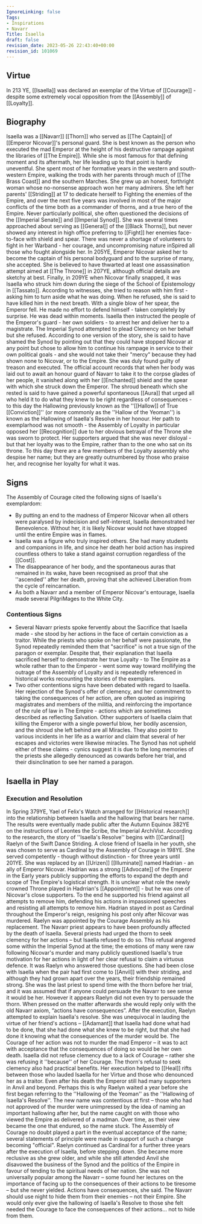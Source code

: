 ```yaml
---
IgnoreLinking: false
Tags:
- Inspirations
- Navarr
Title: Isaella
draft: false
revision_date: 2023-05-26 22:43:40+00:00
revision_id: 101069
---
```


## Virtue
In 213 YE, [[Isaella]] was declared an exemplar of the Virtue of [[Courage]] - despite some extremely vocal opposition from the [[Assembly]] of [[Loyalty]].
## Biography
Isaella was a [[Navarr]] [[Thorn]] who served as [[The Captain]] of [[Emperor Nicovar]]'s personal guard. She is best known as the person who executed the mad Emperor at the height of his destructive rampage against the libraries of [[The Empire]].
While she is most famous for that defining moment and its aftermath, her life leading up to that point is hardly uneventful. She spent most of her formative years in the western and south-western Empire, walking the trods with her parents through much of [[The Brass Coast]] and the southern Marches. She grew up an honest, forthright woman whose no-nonsense approach won her many admirers. She left her parents' [[Striding]] at 17 to dedicate herself to Fighting the enemies of the Empire, and over the next five years was involved in most of the major conflicts of the time both as a commander of thorns, and a true hero of the Empire.
Never particularly political, she often questioned the decisions of the [[Imperial Senate]] and [[Imperial Synod]]. She was several times approached about serving as [[General]] of the [[Black Thorns]], but never showed any interest in high office preferring to [[Fight]] her enemies face-to-face with shield and spear. There was never a shortage of volunteers to fight in her Warband - her courage, and uncompromising nature inSpired all those who fought alongside her.
In 205YE, Emperor Nicovar asked her to become the captain of his personal bodyguard and to the surprise of many, she accepted. She is believed to have thwarted at least one assassination attempt aimed at [[The Throne]] in 207YE, although official details are sketchy at best. Finally, in 209YE when Nicovar finally snapped, it was Isaella who struck him down during the siege of the School of Epistemology in [[Tassato]]. According to witnesses, she tried to reason with him first - asking him to turn aside what he was doing. When he refused, she is said to have killed him in the next breath. With a single blow of her spear, the Emperor fell. He made no effort to defend himself - taken completely by surprise. He was dead within moments.
Isaella then instructed the people of the Emperor's guard - her own soldiers - to arrest her and deliver her to a magistrate. The Imperial Synod attempted to plead Clemency on her behalf but she refused. According to one version of the story, she is said to have shamed the Synod by pointing out that they could have stopped Nicovar at any point but chose to allow him to continue his rampage in service to their own political goals - and she would not take their "mercy" because they had shown none to Nicovar, or to the Empire. She was duly found guilty of treason and executed. 
The official account records that when her body was laid out to await an honour guard of Navarr to take it to the corpse glades of her people, it vanished along with her [[Enchanted]] shield and the spear with which she struck down the Emperor. The shroud beneath which she rested is said to have gained a powerful spontaneous [[Aura]] that urged all who held it to do what they knew to be right regardless of consequences - to this day the Hallowing previously known as the ''[[Hallow]] of True [[Conviction]]'' (or more commonly as the ''Hallow of the Yeoman'') is known as the Hallowing of Isaella's Resolve in her honour.
Her path to exemplarhood was not smooth - the Assembly of Loyalty in particular opposed her [[Recognition]] due to her obvious betrayal of the Throne she was sworn to protect. Her supporters argued that she was never disloyal - but that her loyalty was to the Empire, rather than to the one who sat on its throne. To this day there are a few members of the Loyalty assembly who despise her name; but they are greatly outnumbered by those who praise her, and recognise her loyalty for what it was.
## Signs
The Assembly of Courage cited the following signs of Isaella's exemplardom:
* By putting an end to the madness of Emperor Nicovar when all others were paralysed by indecision and self-interest, Isaella demonstrated her Benevolence. Without her, it is likely Nicovar would not have stopped until the entire Empire was in flames.
* Isaella was a figure who truly inspired others. She had many students and companions in life, and since her death her bold action has inspired countless others to take a stand against corruption regardless of the [[Cost]].
* The disappearance of her body, and the spontaneous auras that remained in its wake, have been recognised as proof that she ''ascended'' after her death, proving that she achieved  Liberation from the cycle of reincarnation.
* As both a Navarr and a member of Emperor Nicovar's entourage, Isaella made several PilgriMages to the White City.
### Contentious Signs
* Several Navarr priests spoke fervently about the Sacrifice that Isaella made - she stood by her actions in the face of certain conviction as a traitor. While the priests who spoke on her behalf were passionate, the Synod repeatedly reminded them that "sacrifice" is not a true sign of the paragon or exemplar. Despite that, their explanation that Isaella sacrificed herself to demonstrate her true Loyalty - to The Empire as a whole rather than to the Emperor - went some way toward mollifying the outrage of the Assembly of Loyalty and is repeatedly referenced in historical works recounting the stories of the exemplars.
* Two other contentions signs have been debated with regard to Isaella. Her rejection of the Synod's offer of clemency, and her commitment to taking the consequences of her action, are often quoted as inspiring magistrates and members of the militia, and reinforcing the importance of the rule of law in The Empire - actions which are sometimes described as reflecting Salvation. Other supporters of Isaella claim that killing the Emperor with a single powerful blow, her bodily ascension, and the shroud she left behind are all Miracles. They also point to various incidents in her life as a warrior and claim that several of her escapes and victories were likewise miracles. The Synod has not upheld either of these claims - cynics suggest it is due to the long memories of the priests she allegedly denounced as cowards before her trial, and their disinclination to see her named a paragon.
## Isaella in Play
### Execution and Resolution
In Spring 379YE, Yael of Felix's Watch arranged for [[Historical research]] into the relationship between Isaella and the hallowing that bears her name. The results were eventually made public after the Autumn Equinox 382YE on the instructions of Leontes the Scribe, the Imperial ArchiVist.
According to the research, the story of ''Isaella's Resolve'' begins with [[Cardinal]] Raelyn of the Swift Dance Striding. A close friend of Isaella in her youth, she was chosen to serve as Cardinal by the Assembly of Courage in 198YE. She served competently - though without distinction - for three years until 201YE. She was replaced by an  [[Urizen]] [[Illuminate]] named Hadrian - an ally of Emperor Nicovar. Hadrian was a strong [[Advocate]] of the Emperor in the Early years publicly supporting the efforts to expand the depth and scope of The Empire's logistical strength. It is unclear what role the newly crowned Throne played in Hadrrian's [[Appointment]] - but he was one of Nicovar's close supporters. To the end he supported his friend against all attempts to remove him, defending his actions in impassioned speeches and resisting all attempts to remove him. Hadrian stayed in post as Cardinal throughout the Emperor's reign, resigning his post only after Nicovar was murdered. Raelyn was appointed by the Courage Assembly as his replacement.
The Navarr priest appears to have been profoundly affected by the death of Isaella. Several priests had urged the thorn to seek clemency for her actions – but Isaella refused to do so. This refusal angered some within the Imperial Synod at the time; the emotions of many were raw following Nicovar's murder and many publicly questioned Isaella's true motivation for her actions in light of her clear refusal to claim a virtuous defence.
It was Raelyn who answered those questions. She had been close with Isaella when the pair had first come to [[Anvil]] with their striding, and although they had grown apart over the years, their friendship remained strong. She was the last priest to spend time with the thorn before her trial, and it was assumed that if anyone could persuade the Navarr to see sense it would be her. However it appears Raelyn did not even try to persuade the thorn. When pressed on the matter afterwards she would reply only with the old Navarr axiom, “actions have consequences”.
After the execution, Raelyn attempted to explain Isaella's resolve. She was unequivocal in lauding the virtue of her friend's actions – [[Adamant]] that Isaella had done what had to be done, that she had done what she knew to be right, but that she had done it knowing what the consequences of the murder would be. The Courage of her action was not to murder the mad Emperor – it was to act with acceptance that the consequences of doing so would be her own death. Isaella did not refuse clemency due to a lack of Courage – rather she was refusing it ''because'' of her Courage.
The thorn's refusal to seek clemency also had practical benefits. Her execution helped to [[Heal]] rifts between those who lauded Isaella for her Virtue and those who denounced her as a traitor. Even after his death the Emperor still had many supporters in Anvil and beyond.
Perhaps this is why Raelyn waited a year before she first began referring to the ''Hallowing of the Yeoman'' as the ''Hallowing of Isaella's Resolve''. The new name was contentious at first – those who had not approved of the murder were unimpressed by the idea of naming an important hallowing after her, but the name caught on with those who viewed the Empire as delivered of a madman. Over time, as their view became the one that endured, so the name stuck. The Assembly of Courage no doubt played a part in the eventual acceptance of the name; several statements of principle were made in support of such a change becoming "official".
Raelyn continued as Cardinal for a further three years after the execution of Isaella, before stepping down. She became more reclusive as she grew older, and while she still attended Anvil she disavowed the business of the Synod and the politics of the Empire in favour of tending to the spiritual needs of her nation. She was not universally popular among the Navarr – some found her lectures on the importance of facing up to the consequences of their actions to be tiresome – but she never yielded. Actions have consequences, she said. The Navarr should use night to hide them from their enemies – not their Empire. She would only ever give the hallowing of Isaella's Resolve to those she felt needed the Courage to face the consequences of their actions... not to hide from them.
